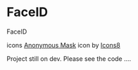 # FaceID

FaceID

icons <a target="_blank" href="https://icons8.com/icon/dk6lPQOoGN1B/anonymous-mask">Anonymous Mask</a> icon by <a target="_blank" href="https://icons8.com">Icons8</a>


Project still on dev. Please see the code ....
